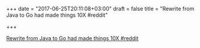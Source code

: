 +++
date = "2017-06-25T20:11:08+03:00"
draft = false
title = "Rewrite from Java to Go had made things 10X  #reddit"

+++

<p><a href="https://t.co/kvGtwUF6IZ">Rewrite from Java to Go had made things 10X  #reddit</a></p>